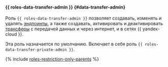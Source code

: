 #### {{ roles-data-transfer-admin }} {#data-transfer-admin}

Роль `{{ roles-data-transfer-admin }}` позволяет создавать, изменять и удалять [эндпоинты](../../../data-transfer/concepts/index.md#endpoint), а также создавать, активировать и деактивировать [трансферы](../../../data-transfer/concepts/index.md#transfer) с передачей данных и через интернет, и в сетях {{ yandex-cloud }}.

Эта роль назначается по умолчанию. Включает в себя роль `{{ roles-data-transfer-private-admin }}`.

{% include [roles-restriction-only-parents](../roles-restriction-only-parents.md) %}
